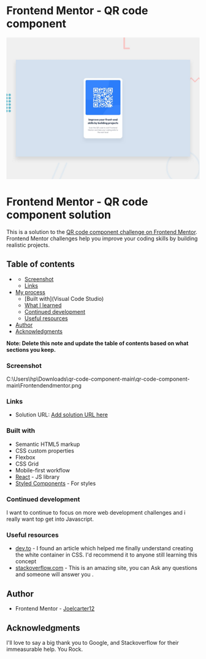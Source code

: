 # Frontend Mentor - QR code component

![Design preview for the QR code component coding challenge](./design/desktop-preview.jpg)

# Frontend Mentor - QR code component solution

This is a solution to the [QR code component challenge on Frontend Mentor](https://www.frontendmentor.io/challenges/qr-code-component-iux_sIO_H). Frontend Mentor challenges help you improve your coding skills by building realistic projects. 

## Table of contents

-
  - [Screenshot](#screenshot)
  - [Links](#links)
- [My process](#my-process)
  - [Built with](Visual Code Studio)
  - [What I learned](#what-i-learned)
  - [Continued development](#continued-development)
  - [Useful resources](#useful-resources)
- [Author](#author)
- [Acknowledgments](#acknowledgments)

**Note: Delete this note and update the table of contents based on what sections you keep.**



### Screenshot

C:\Users\hp\Downloads\qr-code-component-main\qr-code-component-main\Frontendendmentor.png





### Links

- Solution URL: [Add solution URL here](https://your-solution-url.com)


### Built with

- Semantic HTML5 markup
- CSS custom properties
- Flexbox
- CSS Grid
- Mobile-first workflow
- [React](https://reactjs.org/) - JS library
- [Styled Components](https://styled-components.com/) - For styles







### Continued development

I want to continue to focus on more web development challenges and i really want top get into Javascript.



### Useful resources

- [dev.to](https://www.dev.to) -  I found an article which helped me finally understand creating the white container in CSS. I'd recommend it to anyone still learning this concept
- [stackoverflow.com](https://www.Stackoverflow.com) - This is an amazing site, you can Ask any questions and someone will answer you .



## Author


- Frontend Mentor - [Joelcarter12](https://www.frontendmentor.io/profile/Joelcarter12)


## Acknowledgments

I'll love to say a big thank you to Google, and Stackoverflow for their immeasurable help. You Rock.

